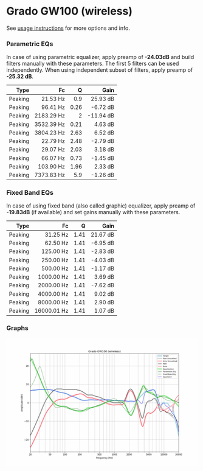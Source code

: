# Grado GW100 (wireless)
See [usage instructions](https://github.com/jaakkopasanen/AutoEq#usage) for more options and info.

### Parametric EQs
In case of using parametric equalizer, apply preamp of **-24.03dB** and build filters manually
with these parameters. The first 5 filters can be used independently.
When using independent subset of filters, apply preamp of **-25.32 dB**.

| Type    | Fc         |    Q | Gain      |
|--------:|-----------:|-----:|----------:|
| Peaking | 21.53 Hz   | 0.9  | 25.93 dB  |
| Peaking | 96.41 Hz   | 0.26 | -6.72 dB  |
| Peaking | 2183.29 Hz | 2    | -11.94 dB |
| Peaking | 3532.39 Hz | 0.21 | 4.63 dB   |
| Peaking | 3804.23 Hz | 2.63 | 6.52 dB   |
| Peaking | 22.79 Hz   | 2.48 | -2.79 dB  |
| Peaking | 29.07 Hz   | 2.03 | 3.18 dB   |
| Peaking | 66.07 Hz   | 0.73 | -1.45 dB  |
| Peaking | 103.90 Hz  | 1.96 | 2.33 dB   |
| Peaking | 7373.83 Hz | 5.9  | -1.26 dB  |

### Fixed Band EQs
In case of using fixed band (also called graphic) equalizer, apply preamp of **-19.83dB**
(if available) and set gains manually with these parameters.

| Type    | Fc          |    Q | Gain     |
|--------:|------------:|-----:|---------:|
| Peaking | 31.25 Hz    | 1.41 | 21.67 dB |
| Peaking | 62.50 Hz    | 1.41 | -6.95 dB |
| Peaking | 125.00 Hz   | 1.41 | -2.83 dB |
| Peaking | 250.00 Hz   | 1.41 | -4.03 dB |
| Peaking | 500.00 Hz   | 1.41 | -1.17 dB |
| Peaking | 1000.00 Hz  | 1.41 | 3.69 dB  |
| Peaking | 2000.00 Hz  | 1.41 | -7.62 dB |
| Peaking | 4000.00 Hz  | 1.41 | 9.02 dB  |
| Peaking | 8000.00 Hz  | 1.41 | 2.90 dB  |
| Peaking | 16000.01 Hz | 1.41 | 1.07 dB  |

### Graphs
![](./Grado%20GW100%20(wireless).png)